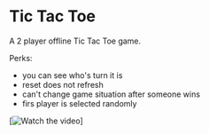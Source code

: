 # Tic Tac Toe

A 2 player offline Tic Tac Toe game.

Perks:
* you can see who's turn it is
* reset does not refresh
* can't change game situation after someone wins
* firs player is selected randomly


[![Watch the video](https://youtube.com/shorts/yWJAar3X9MU)]
